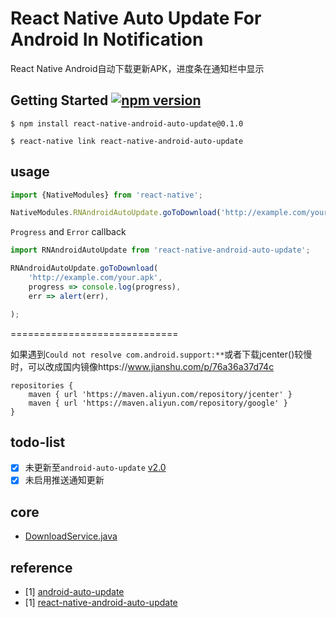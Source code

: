# React Native Auto Update For Android In Notification
React Native Android自动下载更新APK，进度条在通知栏中显示

## Getting Started <a href="https://www.npmjs.com/package/react-native-android-auto-update"><img alt="npm version" src="http://img.shields.io/npm/v/react-native-android-auto-update.svg?style=flat-square"></a>


`$ npm install react-native-android-auto-update@0.1.0`


`$ react-native link react-native-android-auto-update`

## usage

```javascript
import {NativeModules} from 'react-native';

NativeModules.RNAndroidAutoUpdate.goToDownload('http://example.com/your.apk');
```

`Progress` and `Error` callback
```javascript
import RNAndroidAutoUpdate from 'react-native-android-auto-update';

RNAndroidAutoUpdate.goToDownload(
    'http://example.com/your.apk',
    progress => console.log(progress),
    err => alert(err),

);
```

=============================

如果遇到`Could not resolve com.android.support:**`或者下载jcenter()较慢时，可以改成国内镜像https://www.jianshu.com/p/76a36a37d74c
```
repositories {
    maven { url 'https://maven.aliyun.com/repository/jcenter' }
    maven { url 'https://maven.aliyun.com/repository/google' }
}
```

## todo-list
 - [x] 未更新至`android-auto-update` [v2.0](https://github.com/React-Sextant/react-native-android-auto-update/blob/master/README.md)
 - [x] 未启用推送通知更新

## core
 - [DownloadService.java](https://github.com/react-sextant/react-native-android-auto-update/blob/master/android/src/main/java/com/loveplusplus/update/DownloadService.java)

## reference
 - [1] [android-auto-update](https://github.com/feicien/android-auto-update)
 - [1] [react-native-android-auto-update](https://github.com/ribuluo000/react-native-android-auto-update)
